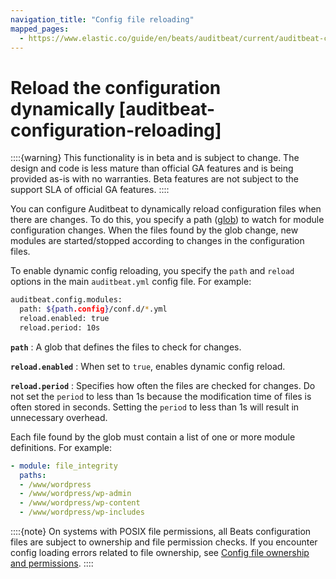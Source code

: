 ```yaml
---
navigation_title: "Config file reloading"
mapped_pages:
  - https://www.elastic.co/guide/en/beats/auditbeat/current/auditbeat-configuration-reloading.html
---
```


# Reload the configuration dynamically [auditbeat-configuration-reloading]


::::{warning}
This functionality is in beta and is subject to change. The design and code is less mature than official GA features and is being provided as-is with no warranties. Beta features are not subject to the support SLA of official GA features.
::::


You can configure Auditbeat to dynamically reload configuration files when there are changes. To do this, you specify a path ([glob](https://golang.org/pkg/path/filepath/#Glob)) to watch for module configuration changes. When the files found by the glob change, new modules are started/stopped according to changes in the configuration files.

To enable dynamic config reloading, you specify the `path` and `reload` options in the main `auditbeat.yml` config file. For example:

```sh
auditbeat.config.modules:
  path: ${path.config}/conf.d/*.yml
  reload.enabled: true
  reload.period: 10s
```

**`path`**
:   A glob that defines the files to check for changes.

**`reload.enabled`**
:   When set to `true`, enables dynamic config reload.

**`reload.period`**
:   Specifies how often the files are checked for changes. Do not set the `period` to less than 1s because the modification time of files is often stored in seconds. Setting the `period` to less than 1s will result in unnecessary overhead.

Each file found by the glob must contain a list of one or more module definitions. For example:

```yaml
- module: file_integrity
  paths:
  - /www/wordpress
  - /www/wordpress/wp-admin
  - /www/wordpress/wp-content
  - /www/wordpress/wp-includes
```

::::{note}
On systems with POSIX file permissions, all Beats configuration files are subject to ownership and file permission checks. If you encounter config loading errors related to file ownership, see [Config file ownership and permissions](/reference/libbeat/config-file-permissions).
::::


